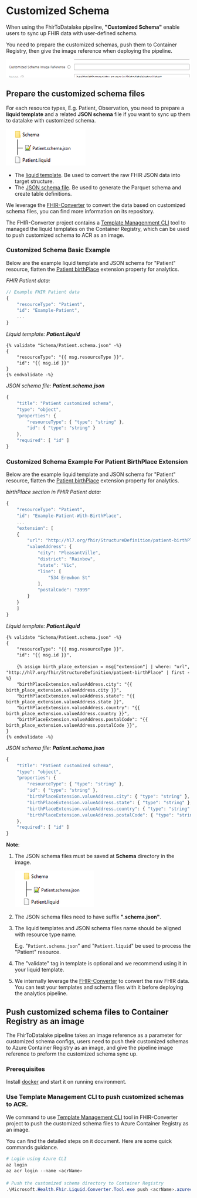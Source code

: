
# Customized Schema

When using the FhirToDatalake pipeline, **"Customized Schema"** enable users to sync up FHIR data with user-defined schema.

You need to prepare the customized schemas, push them to Container Registry, then give the image reference when deploying the pipeline.

![image](./assets/customized-schema-parameter.png)


## Prepare the customized schema files
For each resource types, E.g. Patient, Observation, you need to prepare a **liquid template** and a related **JSON schema** file if you want to sync up them to datalake with customized schema. 

![image](./assets/LiquidDirectory.png)

- The [liquid template](https://shopify.github.io/liquid/). Be used to convert the raw FHIR JSON data into target structure.
- The [JSON schema file](https://json-schema.org/). Be used to generate the Parquet schema and create table definitions.

We leverage the [FHIR-Converter](https://github.com/microsoft/FHIR-Converter) to convert the data based on customized schema files, you can find more information on its repository.

The FHIR-Converter project contains a [Template Managenment CLI](FHIR-Converter) tool to managed the liquid templates on the Container Registry, which can be used to push customized schema to ACR as an image.

### Customized Schema Basic Example

Below are the example liquid template and JSON schema for "Patient" resource, flatten the [Patient birthPlace](https://build.fhir.org/extension-patient-birthplace.html) extension property for analytics.

_FHIR Patient data:_
```Javascript
// Example FHIR Patient data
{
	"resourceType": "Patient",
	"id": "Example-Patient",
    ...
}

```

_Liquid template: **Patient.liquid**_
```liquid
{% validate "Schema/Patient.schema.json" -%}
{
    "resourceType": "{{ msg.resourceType }}",
    "id": "{{ msg.id }}"
}
{% endvalidate -%}

```

_JSON schema file: **Patient.schema.json**_

```javascript
{
    "title": "Patient customized schema",
    "type": "object",
    "properties": {
        "resourceType": { "type": "string" },
        "id": { "type": "string" }
    },
    "required": [ "id" ]
}
```

### Customized Schema Example For Patient BirthPlace Extension 

Below are the example liquid template and JSON schema for "Patient" resource, flatten the [Patient birthPlace](https://build.fhir.org/extension-patient-birthplace.html) extension property for analytics.

_birthPlace section in FHIR Patient data:_
```Javascript
{
	"resourceType": "Patient",
	"id": "Example-Patient-With-BirthPlace",
    ...
    "extension": [
    {
        "url": "http://hl7.org/fhir/StructureDefinition/patient-birthPlace",
        "valueAddress": {
            "city": "PleasantVille",
            "district": "Rainbow",
            "state": "Vic",
            "line": [
                "534 Erewhon St"
            ],
            "postalCode": "3999"
        }
    }
	]
}

```

_Liquid template: **Patient.liquid**_
```liquid
{% validate "Schema/Patient.schema.json" -%}
{
    "resourceType": "{{ msg.resourceType }}",
    "id": "{{ msg.id }}",

    {% assign birth_place_extension = msg["extension"] | where: "url", "http://hl7.org/fhir/StructureDefinition/patient-birthPlace" | first -%}
    "birthPlaceExtension.valueAddress.city": "{{ birth_place_extension.valueAddress.city }}",
    "birthPlaceExtension.valueAddress.state": "{{ birth_place_extension.valueAddress.state }}",
    "birthPlaceExtension.valueAddress.country": "{{ birth_place_extension.valueAddress.country }}",
    "birthPlaceExtension.valueAddress.postalCode": "{{ birth_place_extension.valueAddress.postalCode }}",
}
{% endvalidate -%}

```

_JSON schema file: **Patient.schema.json**_

```javascript
{
    "title": "Patient customized schema",
    "type": "object",
    "properties": {
        "resourceType": { "type": "string" },
        "id": { "type": "string" },
        "birthPlaceExtension.valueAddress.city": { "type": "string" },
        "birthPlaceExtension.valueAddress.state": { "type": "string" },
        "birthPlaceExtension.valueAddress.country": { "type": "string" },
        "birthPlaceExtension.valueAddress.postalCode": { "type": "string" }
    },
    "required": [ "id" ]
}
```

**Note**:
1. The JSON schema files must be saved at **Schema** directory in the image.
	 
	 ![image](./assets/LiquidDirectory.png)

2. The JSON schema files need to have suffix **".schema.json"**.

3. The liquid templates and JSON schema files name should be aligned with resource type name. 
   
    E.g. "```Patient.schema.json```" and "```Patient.liquid```" be used to process the "Patient" resource.

4. The "validate" tag in template is optional and we recommend using it in your liquid template.
5. We internally leverage the [FHIR-Converter](https://github.com/microsoft/FHIR-Converter) to convert the raw FHIR data. You can test your templates and schema files with it before deploying the analytics pipeline.

## Push customized schema files to Container Registry as an image

The FhirToDatalake pipeline takes an image reference as a parameter for customized schema configs, users need to push their customized schemas to Azure Container Registry as an image, and give the pipeline image reference to preform the customized schema sync up.

### Prerequisites
Install [docker](https://docs.docker.com/engine/install/) and start it on running environment.

### Use Template Management CLI to push customized schemas to ACR.
We command to use [Template Management CLI](https://github.com/microsoft/FHIR-Converter/blob/main/docs/TemplateManagementCLI.md#using-template-management-cli) tool in FHIR-Converter project to push the customized schema files to Azure Container Registry as an image.

You can find the detailed steps on it document.
Here are some quick commands guidance.

```Powershell
# Login using Azure CLI
az login
az acr login --name <acrName>

# Push the customized schema directory to Container Registry
.\Microsoft.Health.Fhir.Liquid.Converter.Tool.exe push <acrName>.azurecr.io/templatetest:default {Customized Schema Folder Path}
```






